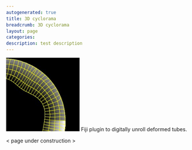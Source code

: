 ```yaml
---
autogenerated: true
title: 3D cyclorama
breadcrumb: 3D cyclorama
layout: page
categories: 
description: test description
---
```


<img src="/media/Avatar.png" title="fig:3D cyclorama" width="200" alt="3D cyclorama" /> Fiji plugin to digitally unroll deformed tubes.

&lt; page under construction &gt;
